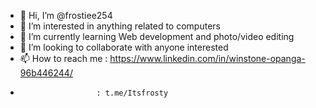 - 👋 Hi, I’m @frostiee254
- 👀 I’m interested in anything related to computers
- 🌱 I’m currently learning Web development and photo/video editing
- 💞️ I’m looking to collaborate with anyone interested
- 📫 How to reach me : https://www.linkedin.com/in/winstone-opanga-96b446244/
-                      : t.me/Itsfrosty

<!---
frostiee254/frostiee254 is a ✨ special ✨ repository because its `README.md` (this file) appears on your GitHub profile.
You can click the Preview link to take a look at your changes.
--->
